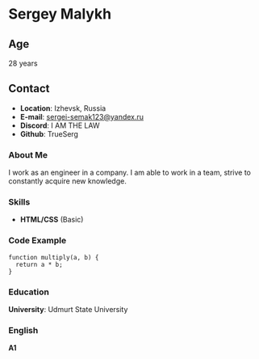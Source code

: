 # Sergey Malykh
## Age
28 years
## Contact 
* __Location__: Izhevsk, Russia
* __E-mail__: sergei-semak123@yandex.ru
* __Discord__: I AM THE LAW
* __Github__: TrueSerg
### About Me
I work as an engineer in a company. I am able to work in a team, strive to constantly acquire new knowledge.
### Skills
* __HTML/CSS__ (Basic)
### Code Example
```
function multiply(a, b) {
  return a * b;
}
```
### Education
__University__: Udmurt State University
### English
__A1__
